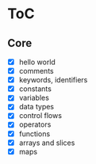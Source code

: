 # ToC

## Core

- [x] hello world
- [x] comments
- [x] keywords, identifiers
- [x] constants
- [x] variables
- [x] data types
- [x] control flows
- [x] operators
- [x] functions
- [x] arrays and slices
- [x] maps